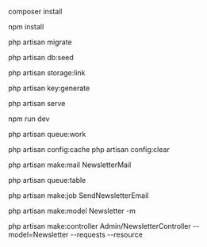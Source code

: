 
<!-- INSTALLATION -->

composer install

npm install

php artisan  migrate

php artisan db:seed

php artisan storage:link

php artisan key:generate

<!-- Run the system -->
php artisan serve

npm run dev

php artisan queue:work

<!-- OTHER ARTISAN COMMANDS -->

<!-- for clear config -->
php artisan config:cache
php artisan config:clear

<!-- for creating the mail  -->
php artisan make:mail NewsletterMail

<!-- for creating the queue -->
php artisan queue:table

<!-- for creating the send newsletter job -->
php artisan make:job SendNewsletterEmail

<!-- Model - Migration - Requests - Resource -->

<!-- model with migration -->
php artisan make:model Newsletter -m

<!-- controler with resource and requests -->
php artisan make:controller Admin/NewsletterController --model=Newsletter --requests --resource